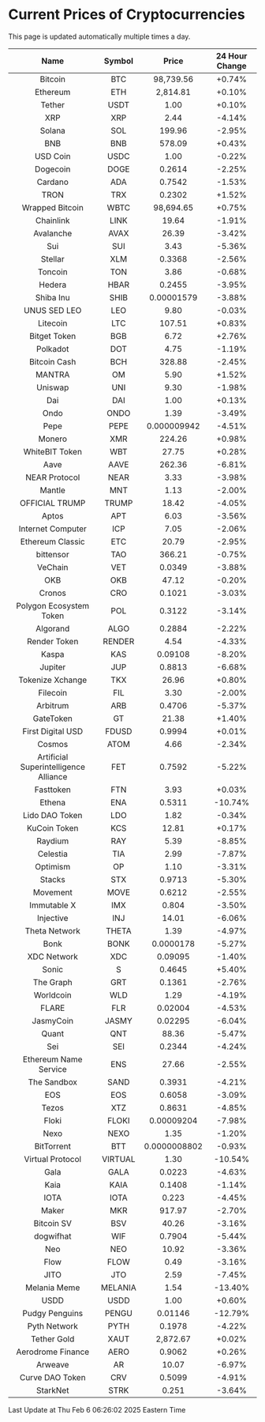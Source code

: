 # Current Prices of Cryptocurrencies
This page is updated automatically multiple times a day.

| Name | Symbol | Price | 24 Hour Change |
| :---: |:---:| :---: | :---: |
| Bitcoin | BTC | 98,739.56 | +0.74% |
| Ethereum | ETH | 2,814.81 | +0.10% |
| Tether | USDT | 1.00 | +0.10% |
| XRP | XRP | 2.44 | -4.14% |
| Solana | SOL | 199.96 | -2.95% |
| BNB | BNB | 578.09 | +0.43% |
| USD Coin | USDC | 1.00 | -0.22% |
| Dogecoin | DOGE | 0.2614 | -2.25% |
| Cardano | ADA | 0.7542 | -1.53% |
| TRON | TRX | 0.2302 | +1.52% |
| Wrapped Bitcoin | WBTC | 98,694.65 | +0.75% |
| Chainlink | LINK | 19.64 | -1.91% |
| Avalanche | AVAX | 26.39 | -3.42% |
| Sui | SUI | 3.43 | -5.36% |
| Stellar | XLM | 0.3368 | -2.56% |
| Toncoin | TON | 3.86 | -0.68% |
| Hedera | HBAR | 0.2455 | -3.95% |
| Shiba Inu | SHIB | 0.00001579 | -3.88% |
| UNUS SED LEO | LEO | 9.80 | -0.03% |
| Litecoin | LTC | 107.51 | +0.83% |
| Bitget Token | BGB | 6.72 | +2.76% |
| Polkadot | DOT | 4.75 | -1.19% |
| Bitcoin Cash | BCH | 328.88 | -2.45% |
| MANTRA | OM | 5.90 | +1.52% |
| Uniswap | UNI | 9.30 | -1.98% |
| Dai | DAI | 1.00 | +0.13% |
| Ondo | ONDO | 1.39 | -3.49% |
| Pepe | PEPE | 0.000009942 | -4.51% |
| Monero | XMR | 224.26 | +0.98% |
| WhiteBIT Token | WBT | 27.75 | +0.28% |
| Aave | AAVE | 262.36 | -6.81% |
| NEAR Protocol | NEAR | 3.33 | -3.98% |
| Mantle | MNT | 1.13 | -2.00% |
| OFFICIAL TRUMP | TRUMP | 18.42 | -4.05% |
| Aptos | APT | 6.03 | -3.56% |
| Internet Computer | ICP | 7.05 | -2.06% |
| Ethereum Classic | ETC | 20.79 | -2.95% |
| bittensor | TAO | 366.21 | -0.75% |
| VeChain | VET | 0.0349 | -3.88% |
| OKB | OKB | 47.12 | -0.20% |
| Cronos | CRO | 0.1021 | -3.03% |
| Polygon Ecosystem Token | POL | 0.3122 | -3.14% |
| Algorand | ALGO | 0.2884 | -2.22% |
| Render Token | RENDER | 4.54 | -4.33% |
| Kaspa | KAS | 0.09108 | -8.20% |
| Jupiter | JUP | 0.8813 | -6.68% |
| Tokenize Xchange | TKX | 26.96 | +0.80% |
| Filecoin | FIL | 3.30 | -2.00% |
| Arbitrum | ARB | 0.4706 | -5.37% |
| GateToken | GT | 21.38 | +1.40% |
| First Digital USD | FDUSD | 0.9994 | +0.01% |
| Cosmos | ATOM | 4.66 | -2.34% |
| Artificial Superintelligence Alliance | FET | 0.7592 | -5.22% |
| Fasttoken | FTN | 3.93 | +0.03% |
| Ethena | ENA | 0.5311 | -10.74% |
| Lido DAO Token | LDO | 1.82 | -0.34% |
| KuCoin Token | KCS | 12.81 | +0.17% |
| Raydium | RAY | 5.39 | -8.85% |
| Celestia | TIA | 2.99 | -7.87% |
| Optimism | OP | 1.10 | -3.31% |
| Stacks | STX | 0.9713 | -5.30% |
| Movement | MOVE | 0.6212 | -2.55% |
| Immutable X | IMX | 0.804 | -3.50% |
| Injective | INJ | 14.01 | -6.06% |
| Theta Network | THETA | 1.39 | -4.97% |
| Bonk | BONK | 0.0000178 | -5.27% |
| XDC Network | XDC | 0.09095 | -1.40% |
| Sonic | S | 0.4645 | +5.40% |
| The Graph | GRT | 0.1361 | -2.76% |
| Worldcoin | WLD | 1.29 | -4.19% |
| FLARE | FLR | 0.02004 | -4.53% |
| JasmyCoin | JASMY | 0.02295 | -6.04% |
| Quant | QNT | 88.36 | -5.47% |
| Sei | SEI | 0.2344 | -4.24% |
| Ethereum Name Service | ENS | 27.66 | -2.55% |
| The Sandbox | SAND | 0.3931 | -4.21% |
| EOS | EOS | 0.6058 | -3.09% |
| Tezos | XTZ | 0.8631 | -4.85% |
| Floki | FLOKI | 0.00009204 | -7.98% |
| Nexo | NEXO | 1.35 | -1.20% |
| BitTorrent | BTT | 0.0000008802 | -0.93% |
| Virtual Protocol | VIRTUAL | 1.30 | -10.54% |
| Gala | GALA | 0.0223 | -4.63% |
| Kaia | KAIA | 0.1408 | -1.14% |
| IOTA | IOTA | 0.223 | -4.45% |
| Maker | MKR | 917.97 | -2.70% |
| Bitcoin SV | BSV | 40.26 | -3.16% |
| dogwifhat | WIF | 0.7904 | -5.44% |
| Neo | NEO | 10.92 | -3.36% |
| Flow | FLOW | 0.49 | -3.16% |
| JITO | JTO | 2.59 | -7.45% |
| Melania Meme | MELANIA | 1.54 | -13.40% |
| USDD | USDD | 1.00 | +0.60% |
| Pudgy Penguins | PENGU | 0.01146 | -12.79% |
| Pyth Network | PYTH | 0.1978 | -4.22% |
| Tether Gold | XAUT | 2,872.67 | +0.02% |
| Aerodrome Finance | AERO | 0.9062 | +0.26% |
| Arweave | AR | 10.07 | -6.97% |
| Curve DAO Token | CRV | 0.5099 | -4.91% |
| StarkNet | STRK | 0.251 | -3.64% |

Last Update at Thu Feb  6 06:26:02 2025 Eastern Time